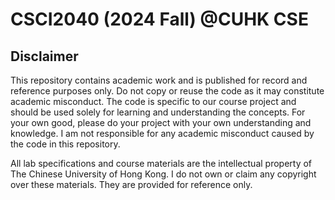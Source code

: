 # CSCI2040 (2024 Fall) @CUHK CSE


## Disclaimer

This repository contains academic work and is published for record and reference purposes only. Do not copy or reuse the code as it may constitute academic misconduct. The code is specific to our course project and should be used solely for learning and understanding the concepts. For your own good, please do your project with your own understanding and knowledge. I am not responsible for any academic misconduct caused by the code in this repository.

All lab specifications and course materials are the intellectual property of The Chinese University of Hong Kong. I do not own or claim any copyright over these materials. They are provided for reference only.
